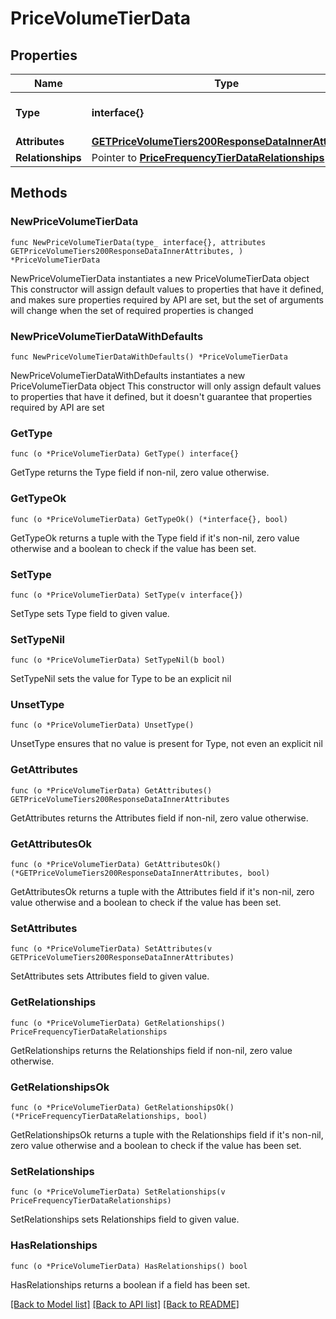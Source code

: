 # PriceVolumeTierData

## Properties

Name | Type | Description | Notes
------------ | ------------- | ------------- | -------------
**Type** | **interface{}** | The resource&#39;s type | 
**Attributes** | [**GETPriceVolumeTiers200ResponseDataInnerAttributes**](GETPriceVolumeTiers200ResponseDataInnerAttributes.md) |  | 
**Relationships** | Pointer to [**PriceFrequencyTierDataRelationships**](PriceFrequencyTierDataRelationships.md) |  | [optional] 

## Methods

### NewPriceVolumeTierData

`func NewPriceVolumeTierData(type_ interface{}, attributes GETPriceVolumeTiers200ResponseDataInnerAttributes, ) *PriceVolumeTierData`

NewPriceVolumeTierData instantiates a new PriceVolumeTierData object
This constructor will assign default values to properties that have it defined,
and makes sure properties required by API are set, but the set of arguments
will change when the set of required properties is changed

### NewPriceVolumeTierDataWithDefaults

`func NewPriceVolumeTierDataWithDefaults() *PriceVolumeTierData`

NewPriceVolumeTierDataWithDefaults instantiates a new PriceVolumeTierData object
This constructor will only assign default values to properties that have it defined,
but it doesn't guarantee that properties required by API are set

### GetType

`func (o *PriceVolumeTierData) GetType() interface{}`

GetType returns the Type field if non-nil, zero value otherwise.

### GetTypeOk

`func (o *PriceVolumeTierData) GetTypeOk() (*interface{}, bool)`

GetTypeOk returns a tuple with the Type field if it's non-nil, zero value otherwise
and a boolean to check if the value has been set.

### SetType

`func (o *PriceVolumeTierData) SetType(v interface{})`

SetType sets Type field to given value.


### SetTypeNil

`func (o *PriceVolumeTierData) SetTypeNil(b bool)`

 SetTypeNil sets the value for Type to be an explicit nil

### UnsetType
`func (o *PriceVolumeTierData) UnsetType()`

UnsetType ensures that no value is present for Type, not even an explicit nil
### GetAttributes

`func (o *PriceVolumeTierData) GetAttributes() GETPriceVolumeTiers200ResponseDataInnerAttributes`

GetAttributes returns the Attributes field if non-nil, zero value otherwise.

### GetAttributesOk

`func (o *PriceVolumeTierData) GetAttributesOk() (*GETPriceVolumeTiers200ResponseDataInnerAttributes, bool)`

GetAttributesOk returns a tuple with the Attributes field if it's non-nil, zero value otherwise
and a boolean to check if the value has been set.

### SetAttributes

`func (o *PriceVolumeTierData) SetAttributes(v GETPriceVolumeTiers200ResponseDataInnerAttributes)`

SetAttributes sets Attributes field to given value.


### GetRelationships

`func (o *PriceVolumeTierData) GetRelationships() PriceFrequencyTierDataRelationships`

GetRelationships returns the Relationships field if non-nil, zero value otherwise.

### GetRelationshipsOk

`func (o *PriceVolumeTierData) GetRelationshipsOk() (*PriceFrequencyTierDataRelationships, bool)`

GetRelationshipsOk returns a tuple with the Relationships field if it's non-nil, zero value otherwise
and a boolean to check if the value has been set.

### SetRelationships

`func (o *PriceVolumeTierData) SetRelationships(v PriceFrequencyTierDataRelationships)`

SetRelationships sets Relationships field to given value.

### HasRelationships

`func (o *PriceVolumeTierData) HasRelationships() bool`

HasRelationships returns a boolean if a field has been set.


[[Back to Model list]](../README.md#documentation-for-models) [[Back to API list]](../README.md#documentation-for-api-endpoints) [[Back to README]](../README.md)


